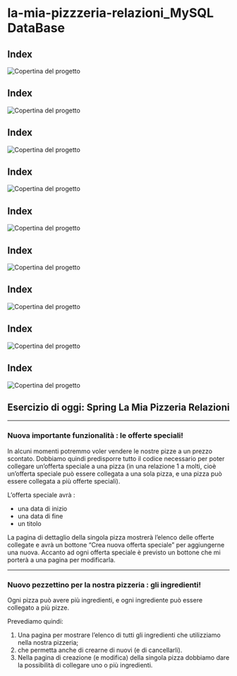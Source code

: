 # la-mia-pizzzeria-relazioni_MySQL DataBase

## Index
![Copertina del progetto](./readme_img/index.png)

## Index
![Copertina del progetto](./readme_img/gestione_pizze.png)

## Index
![Copertina del progetto](./readme_img/gestione_offerte.png)

## Index
![Copertina del progetto](./readme_img/gestione_ingredienti.png)

## Index
![Copertina del progetto](./readme_img/nuova_pizza.png)

## Index
![Copertina del progetto](./readme_img/nuova_offerta.png)

## Index
![Copertina del progetto](./readme_img/nuovo_ingrediente.png)

## Index
![Copertina del progetto](./readme_img/modifica_pizza.png)

## Index
![Copertina del progetto](./readme_img/modifica_offerta.png)


## Esercizio di oggi: Spring La Mia Pizzeria Relazioni
___________________________________________________________________________________________________

### Nuova importante funzionalità : le offerte speciali!

In alcuni momenti potremmo voler vendere le nostre pizze a un prezzo scontato.
Dobbiamo quindi predisporre tutto il codice necessario per poter collegare un’offerta speciale a una pizza (in una relazione 1 a molti, cioè un’offerta speciale può essere collegata a una sola pizza, e una pizza può essere collegata a più offerte speciali).

L’offerta speciale avrà :
- una data di inizio
- una data di fine
- un titolo

La pagina di dettaglio della singola pizza mostrerà l’elenco delle offerte collegate e avrà un bottone “Crea nuova offerta speciale” per aggiungerne una nuova.
Accanto ad ogni offerta speciale è previsto un bottone che mi porterà a una pagina per modificarla.

___________________________________________________________________________________________________

### Nuovo pezzettino per la nostra pizzeria : gli ingredienti!
Ogni pizza può avere più ingredienti, e ogni ingrediente può essere collegato a più pizze.

Prevediamo quindi:
1) Una pagina per mostrare l’elenco di tutti gli ingredienti che utilizziamo nella nostra pizzeria;
2) che permetta anche di crearne di nuovi (e di cancellarli).
3) Nella pagina di creazione (e modifica) della singola pizza dobbiamo dare la possibilità di collegare uno o più ingredienti.